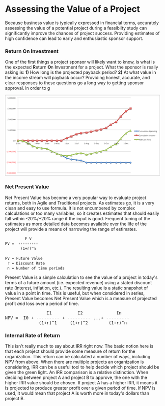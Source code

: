 # Assessing the Value of a Project

Because business value is typically expressed in financial terms, accurately assessing the value of a potential project during a feasibilty study can significantly improve the chances of project success.  Providing estimates of high confidence can lead to early and enthusiastic sponsor support.

### Return On Investment
One of the first things a project sponsor will likely want to know, is what is the expected <b>R</b>eturn <b>O</b>n <b>I</b>nvestment for a project.  What the sponsor is really asking is: <b>1)</b> How long is the projected payback period? <b>2)</b> At what value in the income stream will payback occur?  Providing honest, accurate, and clear responses to these questions go a long way to getting sponsor approval.  In order to g

![Sample ROI chart](img/roi.png)

### Net Present Value
Net Present Value has become a very popular way to evaluate project returns, both in Agile and Traditional projects.  As estimates go, it is a very clean and easy to use formula.  It is not encumbered by complex calculations or too many variables, so it creates estimates that should easily fall within -20%/+20% range if the input is good.  Frequent tuning of the estimates as more detailed data becomes available over the life of the project will provide a means of narrowing the range of estimates.

```
         F V
PV =  ---------
       (1+r)^n

FV = Future Value
 r = Discount Rate
 n = Number of time periods
```

Present Value is a simple calculation to see the value of a project in today's terms of a future amount (i.e. expected revenue) using a stated discount rate (interest, inflation, etc.).  The resulting value is a static snapshot of value in a point in time.  This is useful, but when considered in series, Present Value becomes Net Present Value which is a measure of projected profit *and* loss over a period of time.

<pre>
                I1          I2             In
NPV =  I0 + --------- + --------- ...+ --------- 
             (1+r)^1     (1+r)^2        (1+r)^n
</pre>

### Internal Rate of Return
This isn't really much to say about IRR right now.  The basic notion here is that each project should provide some measure of return for the organization.  This return can be calculated a number of ways, including NPV from above.  When there are multiple projects an organization is considering, IRR can be a useful tool to help decide which project should be given the green light.  An IRR comparison is a relative distinction.  When deciding between project A and project B to approve, the one with the higher IRR value should be chosen.  If project A has a higher IRR, it means it is projected to produce greater profit over a given period of time.  If NPV is used, it would mean that project A is worth more in today's dollars than project B.